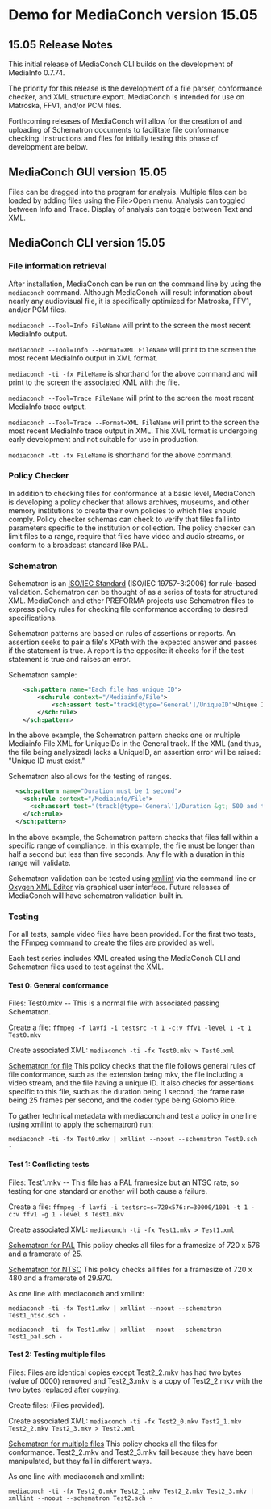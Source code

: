 # Demo for MediaConch version 15.05

## 15.05 Release Notes

This initial release of MediaConch CLI builds on the development of MediaInfo 0.7.74.

The priority for this release is the development of a file parser, conformance checker, and XML structure export. MediaConch is intended for use on Matroska, FFV1, and/or PCM files.

Forthcoming releases of MediaConch will allow for the creation of and uploading of Schematron documents to facilitate file conformance checking. Instructions and files for initially testing this phase of development are below.


## MediaConch GUI version 15.05

Files can be dragged into the program for analysis. Multiple files can be loaded by adding files using the File>Open menu. Analysis can toggled between Info and Trace. Display of analysis can toggle between Text and XML.


## MediaConch CLI version 15.05

### File information retrieval

After installation, MediaConch can be run on the command line by using the `mediaconch` command. Although MediaConch will result information about nearly any audiovisual file, it is specifically optimized for Matroska, FFV1, and/or PCM files.

`mediaconch --Tool=Info FileName` will print to the screen the most recent MediaInfo output.

`mediaconch --Tool=Info --Format=XML FileName` will print to the screen the most recent MediaInfo output in XML format.

`mediaconch -ti -fx FileName` is shorthand for the above command and will print to the screen the associated XML with the file.

`mediaconch --Tool=Trace FileName` will print to the screen the most recent MediaInfo trace output.

`mediaconch --Tool=Trace --Format=XML FileName` will print to the screen the most recent MediaInfo trace output in XML. This XML format is undergoing early development and not suitable for use in production.

`mediaconch -tt -fx FileName` is shorthand for the above command.

### Policy Checker

In addition to checking files for conformance at a basic level, MediaConch is developing a policy checker that allows archives, museums, and other memory institutions to create their own policies to which files should comply. Policy checker schemas can check to verify that files fall into parameters specific to the institution or collection. The policy checker can limit files to a range, require that files have video and audio streams, or conform to a broadcast standard like PAL.


### Schematron

Schematron is an [ISO/IEC Standard](http://standards.iso.org/ittf/PubliclyAvailableStandards/index.html) (ISO/IEC 19757-3:2006) for rule-based validation. Schematron can be thought of as a series of tests for structured XML. MediaConch and other PREFORMA projects use Schematron files to express policy rules for checking file conformance according to desired specifications.

Schematron patterns are based on rules of assertions or reports. An assertion seeks to pair a file's XPath with the expected answer and passes if the statement is true. A report is the opposite: it checks for if the test statement is true and raises an error.

Schematron sample:
```xml
    <sch:pattern name="Each file has unique ID">
        <sch:rule context="/Mediainfo/File">
            <sch:assert test="track[@type='General']/UniqueID">Unique ID must exist.</sch:assert>
        </sch:rule>
    </sch:pattern>
```

In the above example, the Schematron pattern checks one or multiple Mediainfo File XML for UniqueIDs in the General track. If the XML (and thus, the file being analysized) lacks a UniqueID, an assertion error will be raised: "Unique ID must exist."

Schematron also allows for the testing of ranges. 

```xml
  <sch:pattern name="Duration must be 1 second">
    <sch:rule context="/Mediainfo/File">
      <sch:assert test="(track[@type='General']/Duration &gt; 500 and track[@type='General']/Duration &lt; 5000)">Duration must be more than 500ms and less than 5 seconds.</sch:assert>
    </sch:rule>
  </sch:pattern>
```

In the above example, the Schematron pattern checks that files fall within a specific range of compliance. In this example, the file must be longer than half a second but less than five seconds. Any file with a duration in this range will validate.

Schematron validation can be tested using [xmllint](http://xmlsoft.org/xmllint.html) via the command line or [Oxygen XML Editor](http://www.oxygenxml.com/) via graphical user interface. Future releases of MediaConch will have schematron validation built in.

### Testing

For all tests, sample video files have been provided. For the first two tests, the FFmpeg command to create the files are provided as well.

Each test series includes XML created using the MediaConch CLI and Schematron files used to test against the XML. 

#### Test 0: General conformance

Files: 
Test0.mkv -- This is a normal file with associated passing Schematron.

Create a file:
`ffmpeg -f lavfi -i testsrc -t 1 -c:v ffv1 -level 1 -t 1 Test0.mkv`

Create associated XML:
`mediaconch -ti -fx Test0.mkv > Test0.xml`

[Schematron for file](Files/Test0.sch)
This policy checks that the file follows general rules of file conformance, such as the extension being mkv, the file including a video stream, and the file having a unique ID. It also checks for assertions specific to this file, such as the duration being 1 second, the frame rate being 25 frames per second, and the coder type being Golomb Rice.

To gather technical metadata with mediaconch and test a policy in one line (using xmllint to apply the schematron) run:

`mediaconch -ti -fx Test0.mkv | xmllint --noout --schematron Test0.sch -`

#### Test 1: Conflicting tests

Files:
Test1.mkv -- This file has a PAL framesize but an NTSC rate, so testing for one standard or another will both cause a failure.

Create a file:
`ffmpeg -f lavfi -i testsrc=s=720x576:r=30000/1001 -t 1 -c:v ffv1 -g 1 -level 3 Test1.mkv`

Create associated XML:
`mediaconch -ti -fx Test1.mkv > Test1.xml`

[Schematron for PAL](Files/Test1_pal.sch)
This policy checks all files for a framesize of 720 x 576 and a framerate of 25.

[Schematron for NTSC](Files/Test1_ntsc.sch)
This policy checks all files for a framesize of 720 x 480 and a framerate of 29.970.

As one line with mediaconch and xmllint:

`mediaconch -ti -fx Test1.mkv | xmllint --noout --schematron Test1_ntsc.sch -`

`mediaconch -ti -fx Test1.mkv | xmllint --noout --schematron Test1_pal.sch -`

#### Test 2: Testing multiple files

Files:
Files are identical copies except Test2_2.mkv has had two bytes (value of 0000) removed and Test2_3.mkv is a copy of Test2_2.mkv with the two bytes replaced after copying.

Create files:
(Files provided).

Create associated XML:
`mediaconch -ti -fx Test2_0.mkv Test2_1.mkv Test2_2.mkv Test2_3.mkv > Test2.xml`

[Schematron for multiple files](Files/Test2.sch)
This policy checks all the files for conformance. Test2_2.mkv and Test2_3.mkv fail because they have been manipulated, but they fail in different ways.

As one line with mediaconch and xmllint:

`mediaconch -ti -fx Test2_0.mkv Test2_1.mkv Test2_2.mkv Test2_3.mkv | xmllint --noout --schematron Test2.sch -`